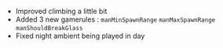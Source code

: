 - Improved climbing a little bit
- Added 3 new gamerules : `manMinSpawnRange` `manMaxSpawnRange` `manShouldBreakGlass`
- Fixed night ambient being played in day